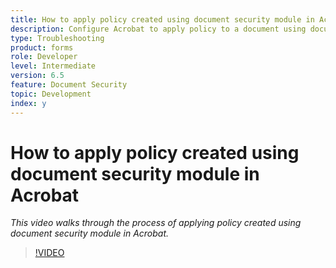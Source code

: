 ```yaml
---
title: How to apply policy created using document security module in Acrobat
description: Configure Acrobat to apply policy to a document using document security 
type: Troubleshooting
product: forms 
role: Developer
level: Intermediate
version: 6.5
feature: Document Security 
topic: Development 
index: y
---
```


# How to apply policy created using document security module in Acrobat

*This video walks through the process of applying policy created using document security module in Acrobat.*

>[!VIDEO](https://video.tv.adobe.com/v/335486?quality=9&learn=on)
